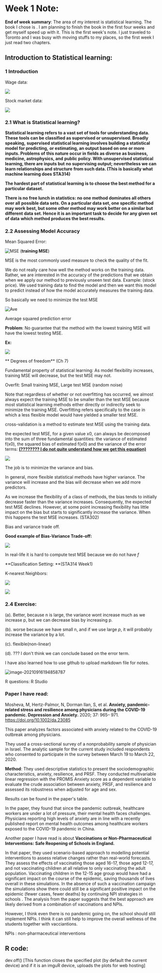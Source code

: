 # **Week 1 Note:**

**End of week summary**: The area of my interest is statistical learning. The book I chose is <An Introduction to Statistical Learning: with Applications in R>. I am planning to finish the book in the first four weeks and get myself speed up with it.  This is the first week's note. I just traveled to Toronto and I was busy with moving stuffs to my places, so the first week I just read two chapters.

## Introduction to Statistical learning:

### 1 Introduction

Wage data:

![](https://github.com/DD-Daniel/STA496/blob/main/images/image-20210916142009854.png)

Stock market data: 

![](https://github.com/DD-Daniel/STA496/blob/main/images/image-20210916142037824.png)



### 2.1 What is Statistical learning?

**Statistical learning refers to a vast set of tools for understanding data. These**
**tools can be classified as supervised or unsupervised. Broadly speaking,**
**supervised statistical learning involves building a statistical model for predicting,**
**or estimating, an output based on one or more inputs. Problems of**
**this nature occur in fields as diverse as business, medicine, astrophysics, and**
**public policy. With unsupervised statistical learning, there are inputs but**
**no supervising output; nevertheless we can learn relationships and structure**
**from such data. (This is basically what machine learning does STA314)**

**The hardest part of statistical learning is to choose the best method for a particular dataset.**

**There is no free lunch in statistics: no one method dominates all others over all**
**possible data sets. On a particular data set, one specific method may work**
**best, but some other method may work better on a similar but different**
**data set. Hence it is an important task to decide for any given set of data**
**which method produces the best results.**

### 2.2 Assessing Model Accuracy

Mean Squared Error:

![MSE](https://github.com/DD-Daniel/STA496/blob/main/images/image-20210916005614362.png)      (**training MSE**)

MSE is the most commonly used measure to check the quality of the fit.

We do not really care how well the method works on the training data. Rather, we are interested in the accuracy of the predictions that we obtain when we apply our method to previously unseen test data. Example: (stock price). We used training data to find the model and then we want this model to predict instead of how the model accurately measures the training data.

So basically we need to minimize the test MSE

![Ave](https://github.com/DD-Daniel/STA496/blob/main/images/image-20210916100449478.png)

Average squared prediction error

**Problem**: No guarantee that the method with the lowest training MSE will have the lowest testing MSE.

**Ex:**

![](https://github.com/DD-Daniel/STA496/blob/main/images/image-20210916120843443.png)

** Degrees of freedom** (Ch 7)

Fundamental property of statistical learning: As model flexibility increases, training MSE will decrease, but the test MSE may not.

Overfit: Small training MSE, Large test MSE (random noise)

Note that regardless of whether or not overfitting has occurred, we almost always expect the training MSE to be smaller than the test MSE because most statistical learning methods either directly or indirectly seek to minimize the training MSE. Overfitting refers specifically
to the case in which a less flexible model would have yielded a smaller test MSE.

cross-validation is a method to estimate test MSE using the training data.

the expected test MSE, for a given value x0, can always be decomposed into the sum of three fundamental quantities: the variance of estimated f(x0), the squared bias of estimated f(x0) and the variance of the error terms:  <u>**(???????? I do not quite understand how we get this equation)**</u>

![](https://github.com/DD-Daniel/STA496/blob/main/images/image-20210916132106404.png)

The job is to minimize the variance and bias.

In general, more flexible statistical methods have higher variance. The variance will
increase and the bias will decrease when we add more predictors.

As we increase the flexibility of a class of methods, the bias tends to initially decrease faster than the variance increases. Consequently, the expected test MSE declines. However, at some point increasing flexibility has little impact on the bias but starts to significantly increase the variance. When this happens the test MSE increases. (STA302)

Bias and variance trade off.

**Good example of Bias-Variance Trade-off:**

![](https://github.com/DD-Daniel/STA496/blob/main/images/image-20210916142346888.png)

In real-life it is hard to compute test MSE because we do not have *f*

**Classification Setting: **(STA314 Week1)

K-nearest Neighbors: 

![](https://github.com/DD-Daniel/STA496/blob/main/images/image-20210916143049647.png)

![](https://github.com/DD-Daniel/STA496/blob/main/images/image-20210916143105519.png)



### 2.4 Exercise:

(a).  Better, because n is large, the variance wont increase much as we increase p, but we can decrease bias by increasing p.

(b). worse because we have small n, and if we use large *p*, it will probably increase the variance by a lot. 

(c). flexible(non-linear)

(d). ??? I don't think we can conclude based on the error term.



I have also learned how to use github to upload markdown file for notes.

![image-20210916194858787](C:\Users\dell\AppData\Roaming\Typora\typora-user-images\image-20210916194858787.png)



R questions: R Studio



### Paper I have read: 

Mosheva, M, Hertz-Palmor, N, Dorman Ilan, S, et al. **Anxiety, pandemic-related stress and resilience among physicians during the COVID-19 pandemic. Depression and Anxiety.** 2020; 37: 965– 971. https://doi.org/10.1002/da.23085

This paper analyzes factors associated with anxiety related to the COVID-19 outbreak among physicians.

They used a cross-sectional survey of a nonprobability sample of physician in Israel. The analytic sample for the current study included respondents who consented to participate in the survey between March 19 to March 22, 2020. 

**Method**: They used descriptive statistics to present the sociodemographic characteristics, anxiety, resilience, and PRSF. They conducted multivariable linear regression with the PROMIS Anxiety score as a dependent variable to evaluate the crude association between anxiety, PRSF, and resilience and assessed its robustness when adjusted for age and sex. 

Results can be found in the paper's table.

In the paper, they found that since the pandemic outbreak, healthcare workers are under a lot of pressure, their mental health faces challenges. Physicians reporting high levels of anxiety are in line with a recently published report on mental health outcomes among healthcare workers exposed to the COVID-19 pandemic in China. 



Another paper I have read is about **Vaccinations or Non-Pharmaceutical Interventions:**
**Safe Reopening of Schools in England.**

In that paper, they used scenario-based approach to modelling potential interventions to assess relative changes rather than real-world forecasts. They assess the effects of vaccinating those aged 16-17, those aged 12-17, and not vaccinating children at all relative to only vaccinating the adult population. Vaccinating children in the 12-15 age group would have had a significant impact on the course of the epidemic, saving thousands of lives overall in these simulations. In the absence of such a vaccination campaign the simulations show there could still be a significant positive impact on the epidemic (fewer cases, fewer deaths) by continuing NPI strategies in schools . The analysis from the paper suggests that the best approach are likely derived from a combination of vaccinations and NPIs.

However, I think even there is no pandemic going on, the school should still implement NPIs. I think it can still help to improve the overall wellness of the students together with vacciantions. 

NPIs : non-pharmaceutical interventions





















## R code: 

dev.off() [This function closes the specified plot (by default the current device) and if it is an imguR device, uploads the plots for web hosting]









